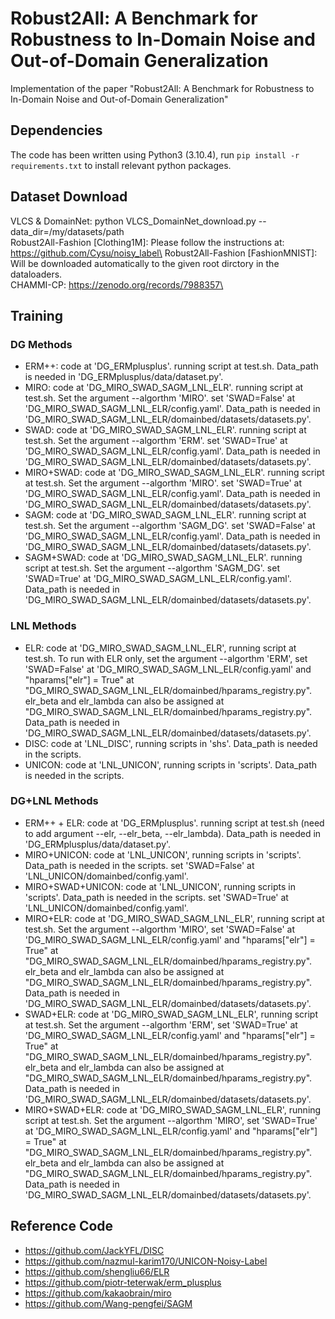 # Robust2All: A Benchmark for Robustness to In-Domain Noise and Out-of-Domain Generalization
Implementation of the paper "Robust2All: A Benchmark for Robustness to In-Domain Noise and Out-of-Domain Generalization"

## Dependencies
The code has been written using Python3 (3.10.4), run `pip install -r requirements.txt` to install relevant python packages.

## Dataset Download
VLCS & DomainNet: python VLCS_DomainNet_download.py --data_dir=/my/datasets/path\
Robust2All-Fashion [Clothing1M]: Please follow the instructions at: https://github.com/Cysu/noisy_label\
Robust2All-Fashion [FashionMNIST]: Will be downloaded automatically to the given root dirctory in the dataloaders.\
CHAMMI-CP: https://zenodo.org/records/7988357\

## Training
### DG Methods
+ ERM++: code at 'DG_ERMplusplus'. running script at test.sh. Data_path is needed in 'DG_ERMplusplus/data/dataset.py'.
+ MIRO: code at 'DG_MIRO_SWAD_SAGM_LNL_ELR'. running script at test.sh. Set the argument --algorthm 'MIRO'. set 'SWAD=False' at 'DG_MIRO_SWAD_SAGM_LNL_ELR/config.yaml'. Data_path is needed in 'DG_MIRO_SWAD_SAGM_LNL_ELR/domainbed/datasets/datasets.py'.
+ SWAD: code at 'DG_MIRO_SWAD_SAGM_LNL_ELR'. running script at test.sh. Set the argument --algorthm 'ERM'. set 'SWAD=True' at 'DG_MIRO_SWAD_SAGM_LNL_ELR/config.yaml'. Data_path is needed in 'DG_MIRO_SWAD_SAGM_LNL_ELR/domainbed/datasets/datasets.py'.
+ MIRO+SWAD: code at 'DG_MIRO_SWAD_SAGM_LNL_ELR'. running script at test.sh. Set the argument --algorthm 'MIRO'. set 'SWAD=True' at 'DG_MIRO_SWAD_SAGM_LNL_ELR/config.yaml'. Data_path is needed in 'DG_MIRO_SWAD_SAGM_LNL_ELR/domainbed/datasets/datasets.py'.
+ SAGM: code at 'DG_MIRO_SWAD_SAGM_LNL_ELR'. running script at test.sh. Set the argument --algorthm 'SAGM_DG'. set 'SWAD=False' at 'DG_MIRO_SWAD_SAGM_LNL_ELR/config.yaml'. Data_path is needed in 'DG_MIRO_SWAD_SAGM_LNL_ELR/domainbed/datasets/datasets.py'.
+ SAGM+SWAD: code at 'DG_MIRO_SWAD_SAGM_LNL_ELR'. running script at test.sh. Set the argument --algorthm 'SAGM_DG'. set 'SWAD=True' at 'DG_MIRO_SWAD_SAGM_LNL_ELR/config.yaml'. Data_path is needed in 'DG_MIRO_SWAD_SAGM_LNL_ELR/domainbed/datasets/datasets.py'.

### LNL Methods
+ ELR: code at 'DG_MIRO_SWAD_SAGM_LNL_ELR', running script at test.sh. To run with ELR only, set the argument --algorthm 'ERM', set 'SWAD=False' at 'DG_MIRO_SWAD_SAGM_LNL_ELR/config.yaml' and "hparams["elr"] = True" at "DG_MIRO_SWAD_SAGM_LNL_ELR/domainbed/hparams_registry.py". elr_beta and elr_lambda can also be assigned at "DG_MIRO_SWAD_SAGM_LNL_ELR/domainbed/hparams_registry.py". Data_path is needed in 'DG_MIRO_SWAD_SAGM_LNL_ELR/domainbed/datasets/datasets.py'.
+ DISC: code at 'LNL_DISC', running scripts in 'shs'. Data_path is needed in the scripts.
+ UNICON: code at 'LNL_UNICON', running scripts in 'scripts'. Data_path is needed in the scripts.

### DG+LNL Methods
+ ERM++ + ELR: code at 'DG_ERMplusplus'. running script at test.sh (need to add argument --elr, --elr_beta, --elr_lambda). Data_path is needed in 'DG_ERMplusplus/data/dataset.py'.
+ MIRO+UNICON: code at 'LNL_UNICON', running scripts in 'scripts'. Data_path is needed in the scripts. set 'SWAD=False' at 'LNL_UNICON/domainbed/config.yaml'.
+ MIRO+SWAD+UNICON: code at 'LNL_UNICON', running scripts in 'scripts'. Data_path is needed in the scripts. set 'SWAD=True' at 'LNL_UNICON/domainbed/config.yaml'.
+ MIRO+ELR: code at 'DG_MIRO_SWAD_SAGM_LNL_ELR', running script at test.sh. Set the argument --algorthm 'MIRO', set 'SWAD=False' at 'DG_MIRO_SWAD_SAGM_LNL_ELR/config.yaml' and "hparams["elr"] = True" at "DG_MIRO_SWAD_SAGM_LNL_ELR/domainbed/hparams_registry.py". elr_beta and elr_lambda can also be assigned at "DG_MIRO_SWAD_SAGM_LNL_ELR/domainbed/hparams_registry.py". Data_path is needed in 'DG_MIRO_SWAD_SAGM_LNL_ELR/domainbed/datasets/datasets.py'.
+ SWAD+ELR: code at 'DG_MIRO_SWAD_SAGM_LNL_ELR', running script at test.sh. Set the argument --algorthm 'ERM', set 'SWAD=True' at 'DG_MIRO_SWAD_SAGM_LNL_ELR/config.yaml' and "hparams["elr"] = True" at "DG_MIRO_SWAD_SAGM_LNL_ELR/domainbed/hparams_registry.py". elr_beta and elr_lambda can also be assigned at "DG_MIRO_SWAD_SAGM_LNL_ELR/domainbed/hparams_registry.py". Data_path is needed in 'DG_MIRO_SWAD_SAGM_LNL_ELR/domainbed/datasets/datasets.py'.
+ MIRO+SWAD+ELR: code at 'DG_MIRO_SWAD_SAGM_LNL_ELR', running script at test.sh. Set the argument --algorthm 'MIRO', set 'SWAD=True' at 'DG_MIRO_SWAD_SAGM_LNL_ELR/config.yaml' and "hparams["elr"] = True" at "DG_MIRO_SWAD_SAGM_LNL_ELR/domainbed/hparams_registry.py". elr_beta and elr_lambda can also be assigned at "DG_MIRO_SWAD_SAGM_LNL_ELR/domainbed/hparams_registry.py". Data_path is needed in 'DG_MIRO_SWAD_SAGM_LNL_ELR/domainbed/datasets/datasets.py'.

## Reference Code
 - https://github.com/JackYFL/DISC
 - https://github.com/nazmul-karim170/UNICON-Noisy-Label
 - https://github.com/shengliu66/ELR
 - https://github.com/piotr-teterwak/erm_plusplus
 - https://github.com/kakaobrain/miro
 - https://github.com/Wang-pengfei/SAGM


